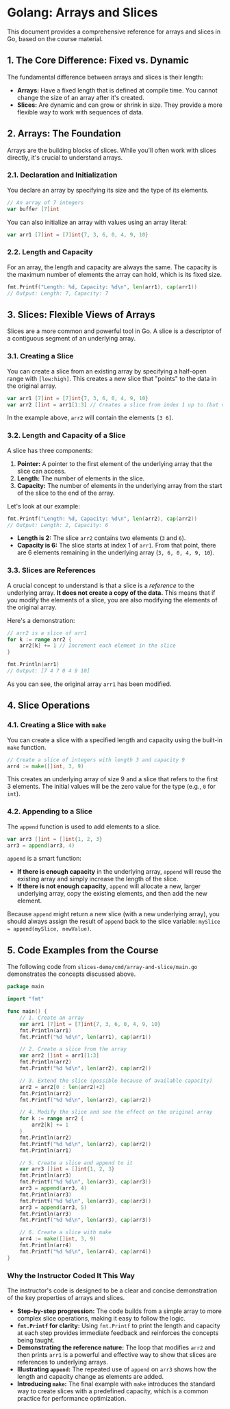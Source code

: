 # Golang: Arrays and Slices

This document provides a comprehensive reference for arrays and slices in Go, based on the course material.

## 1. The Core Difference: Fixed vs. Dynamic

The fundamental difference between arrays and slices is their length:

*   **Arrays:** Have a fixed length that is defined at compile time. You cannot change the size of an array after it's created.
*   **Slices:** Are dynamic and can grow or shrink in size. They provide a more flexible way to work with sequences of data.

## 2. Arrays: The Foundation

Arrays are the building blocks of slices. While you'll often work with slices directly, it's crucial to understand arrays.

### 2.1. Declaration and Initialization

You declare an array by specifying its size and the type of its elements.

```go
// An array of 7 integers
var buffer [7]int
```

You can also initialize an array with values using an array literal:

```go
var arr1 [7]int = [7]int{7, 3, 6, 0, 4, 9, 10}
```

### 2.2. Length and Capacity

For an array, the length and capacity are always the same. The capacity is the maximum number of elements the array can hold, which is its fixed size.

```go
fmt.Printf("Length: %d, Capacity: %d\n", len(arr1), cap(arr1))
// Output: Length: 7, Capacity: 7
```

## 3. Slices: Flexible Views of Arrays

Slices are a more common and powerful tool in Go. A slice is a descriptor of a contiguous segment of an underlying array.

### 3.1. Creating a Slice

You can create a slice from an existing array by specifying a half-open range with `[low:high]`. This creates a new slice that "points" to the data in the original array.

```go
var arr1 [7]int = [7]int{7, 3, 6, 0, 4, 9, 10}
var arr2 []int = arr1[1:3] // Creates a slice from index 1 up to (but not including) index 3
```

In the example above, `arr2` will contain the elements `[3 6]`.

### 3.2. Length and Capacity of a Slice

A slice has three components:

1.  **Pointer:** A pointer to the first element of the underlying array that the slice can access.
2.  **Length:** The number of elements in the slice.
3.  **Capacity:** The number of elements in the underlying array from the start of the slice to the end of the array.

Let's look at our example:

```go
fmt.Printf("Length: %d, Capacity: %d\n", len(arr2), cap(arr2))
// Output: Length: 2, Capacity: 6
```

*   **Length is 2:** The slice `arr2` contains two elements (`3` and `6`).
*   **Capacity is 6:** The slice starts at index 1 of `arr1`. From that point, there are 6 elements remaining in the underlying array (`3, 6, 0, 4, 9, 10`).

### 3.3. Slices are References

A crucial concept to understand is that a slice is a *reference* to the underlying array. **It does not create a copy of the data.** This means that if you modify the elements of a slice, you are also modifying the elements of the original array.

Here's a demonstration:

```go
// arr2 is a slice of arr1
for k := range arr2 {
    arr2[k] += 1 // Increment each element in the slice
}

fmt.Println(arr1)
// Output: [7 4 7 0 4 9 10]
```

As you can see, the original array `arr1` has been modified.

## 4. Slice Operations

### 4.1. Creating a Slice with `make`

You can create a slice with a specified length and capacity using the built-in `make` function.

```go
// Create a slice of integers with length 3 and capacity 9
arr4 := make([]int, 3, 9)
```

This creates an underlying array of size 9 and a slice that refers to the first 3 elements. The initial values will be the zero value for the type (e.g., `0` for `int`).

### 4.2. Appending to a Slice

The `append` function is used to add elements to a slice.

```go
var arr3 []int = []int{1, 2, 3}
arr3 = append(arr3, 4)
```

`append` is a smart function:

*   **If there is enough capacity** in the underlying array, `append` will reuse the existing array and simply increase the length of the slice.
*   **If there is not enough capacity**, `append` will allocate a new, larger underlying array, copy the existing elements, and then add the new element.

Because `append` might return a new slice (with a new underlying array), you should always assign the result of `append` back to the slice variable: `mySlice = append(mySlice, newValue)`.

## 5. Code Examples from the Course

The following code from `slices-demo/cmd/array-and-slice/main.go` demonstrates the concepts discussed above.

```go
package main

import "fmt"

func main() {
	// 1. Create an array
	var arr1 [7]int = [7]int{7, 3, 6, 0, 4, 9, 10}
	fmt.Println(arr1)
	fmt.Printf("%d %d\n", len(arr1), cap(arr1))

	// 2. Create a slice from the array
	var arr2 []int = arr1[1:3]
	fmt.Println(arr2)
	fmt.Printf("%d %d\n", len(arr2), cap(arr2))

	// 3. Extend the slice (possible because of available capacity)
	arr2 = arr2[0 : len(arr2)+2]
	fmt.Println(arr2)
	fmt.Printf("%d %d\n", len(arr2), cap(arr2))

	// 4. Modify the slice and see the effect on the original array
	for k := range arr2 {
		arr2[k] += 1
	}
	fmt.Println(arr2)
	fmt.Printf("%d %d\n", len(arr2), cap(arr2))
	fmt.Println(arr1)

	// 5. Create a slice and append to it
	var arr3 []int = []int{1, 2, 3}
	fmt.Println(arr3)
	fmt.Printf("%d %d\n", len(arr3), cap(arr3))
	arr3 = append(arr3, 4)
	fmt.Println(arr3)
	fmt.Printf("%d %d\n", len(arr3), cap(arr3))
	arr3 = append(arr3, 5)
	fmt.Println(arr3)
	fmt.Printf("%d %d\n", len(arr3), cap(arr3))

	// 6. Create a slice with make
	arr4 := make([]int, 3, 9)
	fmt.Println(arr4)
	fmt.Printf("%d %d\n", len(arr4), cap(arr4))
}
```

### Why the Instructor Coded It This Way

The instructor's code is designed to be a clear and concise demonstration of the key properties of arrays and slices.

*   **Step-by-step progression:** The code builds from a simple array to more complex slice operations, making it easy to follow the logic.
*   **`fmt.Printf` for clarity:** Using `fmt.Printf` to print the length and capacity at each step provides immediate feedback and reinforces the concepts being taught.
*   **Demonstrating the reference nature:** The loop that modifies `arr2` and then prints `arr1` is a powerful and effective way to show that slices are references to underlying arrays.
*   **Illustrating `append`:** The repeated use of `append` on `arr3` shows how the length and capacity change as elements are added.
*   **Introducing `make`:** The final example with `make` introduces the standard way to create slices with a predefined capacity, which is a common practice for performance optimization.
